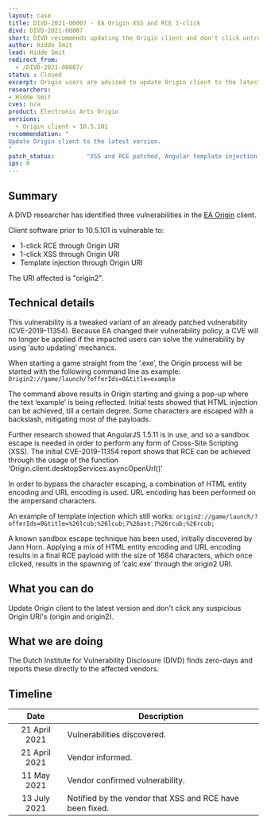```yaml
---
layout: case
title: DIVD-2021-00007 - EA Origin XSS and RCE 1-click
divd: DIVD-2021-00007
short: DIVD recommends updating the Origin client and don't click untrusted Origin URI's
author: Hidde Smit
lead: Hidde Smit
redirect_from:
  - /DIVD-2021-00007/
status : Closed
excerpt: Origin users are advised to update Origin client to the latest version
researchers:
- Hidde Smit
cves: n/a
product: Electronic Arts Origin
versions:
  - Origin client < 10.5.101
recommendation: "
Update Origin client to the latest version.
"
patch_status:         "XSS and RCE patched, Angular template injection still present"
ips: 0
---
```


## Summary
A DIVD researcher has identified three vulnerabilities in the [EA Origin](https://www.origin.com/) client.

Client software prior to 10.5.101 is vulnerable to:
* 1-click RCE through Origin URI
* 1-click XSS through Origin URI
* Template injection through Origin URI

The URI affected is "origin2".

## Technical details
This vulnerability is a tweaked variant of an already patched vulnerability (CVE-2019-11354). Because EA changed their vulnerability policy, a CVE will no longer be applied if the impacted users can solve the vulnerability by using ‘auto updating’ mechanics.

When starting a game straight from the ‘.exe’, the Origin process will be started with the following command line as example:
```Origin2://game/launch/?offerIds=0&title=example```

The command above results in Origin starting and giving a pop-up where the text ‘example’ is being reflected. Initial tests showed that HTML injection can be achieved, till a certain degree. Some characters are escaped with a backslash, mitigating most of the payloads.

Further research showed that AngularJS 1.5.11 is in use, and so a sandbox escape is needed in order to perform any form of Cross-Site Scripting (XSS). The initial CVE-2019-11354 report shows that RCE can be achieved through the usage of the function ‘Origin.client.desktopServices.asyncOpenUrl()’

In order to bypass the character escaping, a combination of HTML entity encoding and URL encoding is used. URL encoding has been performed on the ampersand characters.

An example of template injection which still works:
```origin2://game/launch/?offerIds=0&title=%26lcub;%26lcub;7%26ast;7%26rcub;%26rcub;```

A known sandbox escape technique has been used, initially discovered by Jann Horn. Applying a mix of HTML entity encoding and URL encoding results in a final RCE payload with the size of 1684 characters, which once clicked, results in the spawning of ‘calc.exe’ through the origin2 URI.

## What you can do
Update Origin client to the latest version and don't click any suspicious Origin URI's (origin and origin2).
 
## What we are doing
The Dutch Institute for Vulnerability Disclosure (DIVD) finds zero-days and reports these directly to the affected vendors.

## Timeline

| Date  | Description |
|:-----:|-------------|
| 21 April 2021 | Vulnerabilities discovered. |
| 21 April 2021 | Vendor informed. |
| 11 May 2021 | Vendor confirmed vulnerability. |
| 13 July 2021 | Notified by the vendor that XSS and RCE have been fixed.  |
